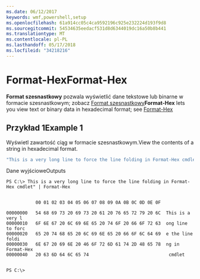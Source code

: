 ```yaml
---
ms.date: 06/12/2017
keywords: wmf,powershell,setup
ms.openlocfilehash: 61a914cc05c4ca9592196c925e232224d193f9d8
ms.sourcegitcommit: 54534635eedacf531d8d6344019dc16a50b8b441
ms.translationtype: MT
ms.contentlocale: pl-PL
ms.lasthandoff: 05/17/2018
ms.locfileid: "34218216"
---
```

# <a name="format-hex"></a><span data-ttu-id="23f4e-102">Format-Hex</span><span class="sxs-lookup"><span data-stu-id="23f4e-102">Format-Hex</span></span>
<span data-ttu-id="23f4e-103">**Format szesnastkowy** pozwala wyświetlić dane tekstowe lub binarne w formacie szesnastkowym; zobacz [Format szesnastkowy](https://msdn.microsoft.com/powershell/reference/5.1/microsoft.powershell.utility/format-hex)</span><span class="sxs-lookup"><span data-stu-id="23f4e-103">**Format-Hex** lets you view text or binary data in hexadecimal format; see [Format-Hex](https://msdn.microsoft.com/powershell/reference/5.1/microsoft.powershell.utility/format-hex)</span></span>

## <a name="example-1"></a><span data-ttu-id="23f4e-104">Przykład 1</span><span class="sxs-lookup"><span data-stu-id="23f4e-104">Example 1</span></span>
<span data-ttu-id="23f4e-105">Wyświetl zawartość ciąg w formacie szesnastkowym.</span><span class="sxs-lookup"><span data-stu-id="23f4e-105">View the contents of a string in hexadecimal format.</span></span>

```powershell
"This is a very long line to force the line folding in Format-Hex cmdlet" | Format-Hex
```

<span data-ttu-id="23f4e-106">Dane wyjściowe</span><span class="sxs-lookup"><span data-stu-id="23f4e-106">Outputs</span></span>
```
PS C:\> This is a very long line to force the line folding in Format-Hex cmdlet" | Format-Hex


           00 01 02 03 04 05 06 07 08 09 0A 0B 0C 0D 0E 0F

00000000   54 68 69 73 20 69 73 20 61 20 76 65 72 79 20 6C  This is a very l
00000010   6F 6E 67 20 6C 69 6E 65 20 74 6F 20 66 6F 72 63  ong line to forc
00000020   65 20 74 68 65 20 6C 69 6E 65 20 66 6F 6C 64 69  e the line foldi
00000030   6E 67 20 69 6E 20 46 6F 72 6D 61 74 2D 48 65 78  ng in Format-Hex
00000040   20 63 6D 64 6C 65 74                              cmdlet


PS C:\>
```

